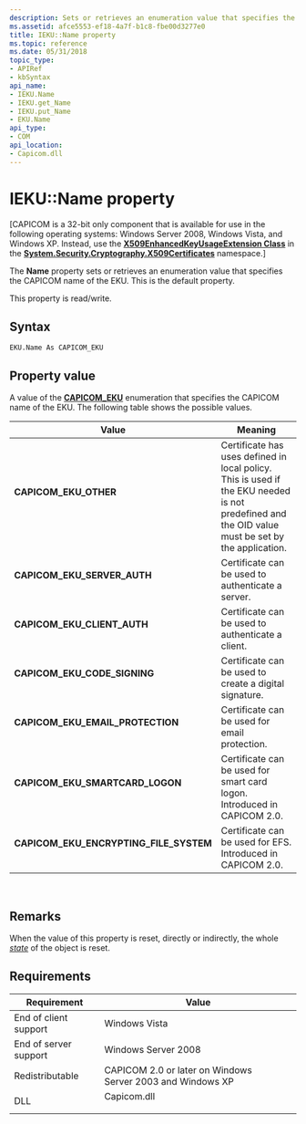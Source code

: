 ```yaml
---
description: Sets or retrieves an enumeration value that specifies the CAPICOM name of the EKU. This is the default property.
ms.assetid: afce5553-ef18-4a7f-b1c8-fbe00d3277e0
title: IEKU::Name property
ms.topic: reference
ms.date: 05/31/2018
topic_type:
- APIRef
- kbSyntax
api_name:
- IEKU.Name
- IEKU.get_Name
- IEKU.put_Name
- EKU.Name
api_type:
- COM
api_location:
- Capicom.dll
---
```


# IEKU::Name property

\[CAPICOM is a 32-bit only component that is available for use in the following operating systems: Windows Server 2008, Windows Vista, and Windows XP. Instead, use the [**X509EnhancedKeyUsageExtension Class**](/dotnet/api/system.security.cryptography.x509certificates.x509enhancedkeyusageextension?view=netcore-3.1) in the [**System.Security.Cryptography.X509Certificates**](/dotnet/api/system.security.cryptography.x509certificates.publickey.-ctor?view=netcore-3.1) namespace.\]

The **Name** property sets or retrieves an enumeration value that specifies the CAPICOM name of the EKU. This is the default property.

This property is read/write.

## Syntax


```VB
EKU.Name As CAPICOM_EKU
```



## Property value

A value of the [**CAPICOM\_EKU**](capicom-eku.md) enumeration that specifies the CAPICOM name of the EKU. The following table shows the possible values.



| Value                                                                                                                                                                                                                           | Meaning                                                                                                                                                     |
|---------------------------------------------------------------------------------------------------------------------------------------------------------------------------------------------------------------------------------|-------------------------------------------------------------------------------------------------------------------------------------------------------------|
| <span id="CAPICOM_EKU_OTHER"></span><span id="capicom_eku_other"></span><dl> <dt>**CAPICOM\_EKU\_OTHER**</dt> </dl>                                                      | Certificate has uses defined in local policy. This is used if the EKU needed is not predefined and the OID value must be set by the application.<br/> |
| <span id="CAPICOM_EKU_SERVER_AUTH"></span><span id="capicom_eku_server_auth"></span><dl> <dt>**CAPICOM\_EKU\_SERVER\_AUTH**</dt> </dl>                                   | Certificate can be used to authenticate a server.<br/>                                                                                                |
| <span id="CAPICOM_EKU_CLIENT_AUTH"></span><span id="capicom_eku_client_auth"></span><dl> <dt>**CAPICOM\_EKU\_CLIENT\_AUTH**</dt> </dl>                                   | Certificate can be used to authenticate a client.<br/>                                                                                                |
| <span id="CAPICOM_EKU_CODE_SIGNING"></span><span id="capicom_eku_code_signing"></span><dl> <dt>**CAPICOM\_EKU\_CODE\_SIGNING**</dt> </dl>                                | Certificate can be used to create a digital signature.<br/>                                                                                           |
| <span id="CAPICOM_EKU_EMAIL_PROTECTION"></span><span id="capicom_eku_email_protection"></span><dl> <dt>**CAPICOM\_EKU\_EMAIL\_PROTECTION**</dt> </dl>                    | Certificate can be used for email protection.<br/>                                                                                                    |
| <span id="CAPICOM_EKU_SMARTCARD_LOGON"></span><span id="capicom_eku_smartcard_logon"></span><dl> <dt>**CAPICOM\_EKU\_SMARTCARD\_LOGON**</dt> </dl>                       | Certificate can be used for smart card logon. Introduced in CAPICOM 2.0.<br/>                                                                         |
| <span id="CAPICOM_EKU_ENCRYPTING_FILE_SYSTEM"></span><span id="capicom_eku_encrypting_file_system"></span><dl> <dt>**CAPICOM\_EKU\_ENCRYPTING\_FILE\_SYSTEM**</dt> </dl> | Certificate can be used for EFS. Introduced in CAPICOM 2.0.<br/>                                                                                      |



 

## Remarks

When the value of this property is reset, directly or indirectly, the whole [*state*](../secgloss/s-gly.md) of the object is reset.

## Requirements



| Requirement | Value |
|----------------------------------|----------------------------------------------------------------------------------------|
| End of client support<br/> | Windows Vista<br/>                                                               |
| End of server support<br/> | Windows Server 2008<br/>                                                         |
| Redistributable<br/>       | CAPICOM 2.0 or later on Windows Server 2003 and Windows XP<br/>                  |
| DLL<br/>                   | <dl> <dt>Capicom.dll</dt> </dl> |



 

 
